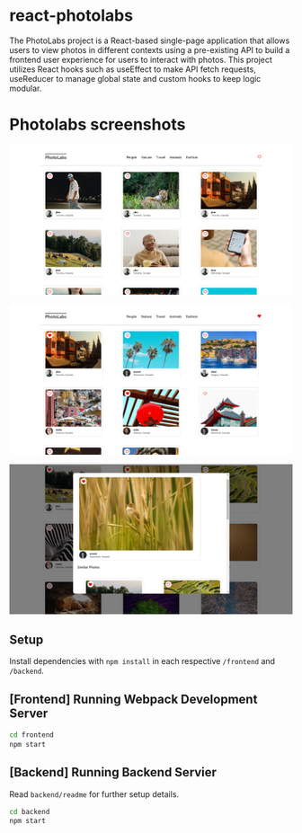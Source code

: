 # react-photolabs
The PhotoLabs project is a React-based single-page application that allows users to view photos in different contexts using a pre-existing API to build a frontend user experience for users to interact with photos. This project utilizes React hooks such as useEffect to make API fetch requests, useReducer to manage global state and custom hooks to keep logic modular.

# Photolabs screenshots
!["Home page of PhotoLabs"](https://github.com/nyamashi722/photolabs-starter/blob/main/docs/homepage.png)

!["Travel photos](https://raw.githubusercontent.com/nyamashi722/photolabs-starter/main/docs/topics_photo_and_fav.png)

![Open modal](https://github.com/nyamashi722/photolabs-starter/blob/main/docs/modal_photo.png)

## Setup

Install dependencies with `npm install` in each respective `/frontend` and `/backend`.

## [Frontend] Running Webpack Development Server

```sh
cd frontend
npm start
```

## [Backend] Running Backend Servier

Read `backend/readme` for further setup details.

```sh
cd backend
npm start
```
